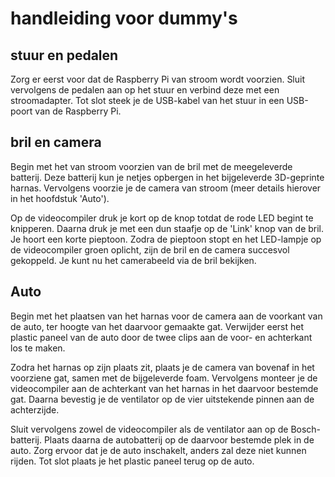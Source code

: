 # handleiding voor dummy's

## stuur en pedalen

Zorg er eerst voor dat de Raspberry Pi van stroom wordt voorzien. Sluit vervolgens de pedalen aan op het stuur en verbind deze met een stroomadapter. Tot slot steek je de USB-kabel van het stuur in een USB-poort van de Raspberry Pi. 

## bril en camera 
Begin met het van stroom voorzien van de bril met de meegeleverde batterij. Deze batterij kun je netjes opbergen in het bijgeleverde 3D-geprinte harnas. Vervolgens voorzie je de camera van stroom (meer details hierover in het hoofdstuk 'Auto').

Op de videocompiler druk je kort op de knop totdat de rode LED begint te knipperen. Daarna druk je met een dun staafje op de 'Link' knop van de bril. Je hoort een korte pieptoon. Zodra de pieptoon stopt en het LED-lampje op de videocompiler groen oplicht, zijn de bril en de camera succesvol gekoppeld. Je kunt nu het camerabeeld via de bril bekijken.

## Auto

Begin met het plaatsen van het harnas voor de camera aan de voorkant van de auto, ter hoogte van het daarvoor gemaakte gat. Verwijder eerst het plastic paneel van de auto door de twee clips aan de voor- en achterkant los te maken.

Zodra het harnas op zijn plaats zit, plaats je de camera van bovenaf in het voorziene gat, samen met de bijgeleverde foam. Vervolgens monteer je de videocompiler aan de achterkant van het harnas in het daarvoor bestemde gat. Daarna bevestig je de ventilator op de vier uitstekende pinnen aan de achterzijde.

Sluit vervolgens zowel de videocompiler als de ventilator aan op de Bosch-batterij. Plaats daarna de autobatterij op de daarvoor bestemde plek in de auto. Zorg ervoor dat je de auto inschakelt, anders zal deze niet kunnen rijden. Tot slot plaats je het plastic paneel terug op de auto.



